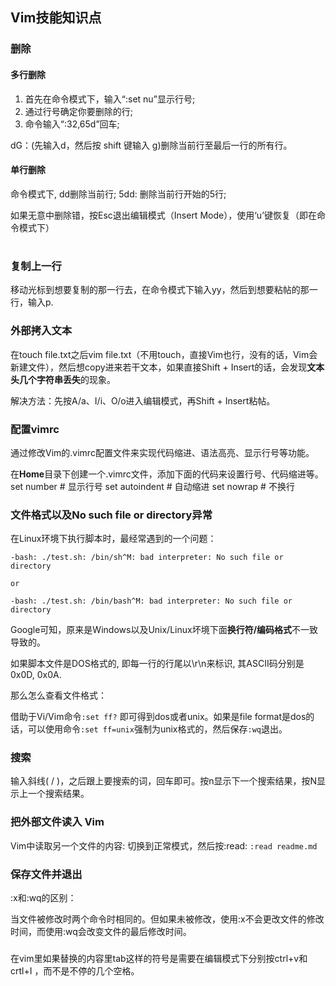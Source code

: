 ## Vim技能知识点

### 删除
#### 多行删除

1. 首先在命令模式下，输入“:set nu”显示行号;
2. 通过行号确定你要删除的行;
3. 命令输入“:32,65d”回车;

dG：(先输入d，然后按 shift 键输入 g)删除当前行至最后一行的所有行。
#### 单行删除

命令模式下, dd删除当前行; 5dd: 删除当前行开始的5行;



如果无意中删除错，按Esc退出编辑模式（Insert Mode），使用‘u’键恢复（即在命令模式下）

#

### 复制上一行
移动光标到想要复制的那一行去，在命令模式下输入yy，然后到想要粘帖的那一行，输入p.

### 外部拷入文本
在touch file.txt之后vim file.txt（不用touch，直接Vim也行，没有的话，Vim会新建文件），然后想copy进来若干文本，如果直接Shift + Insert的话，会发现**文本头几个字符串丢失**的现象。

解决方法：先按A/a、I/i、O/o进入编辑模式，再Shift + Insert粘帖。

### 配置vimrc
通过修改Vim的.vimrc配置文件来实现代码缩进、语法高亮、显示行号等功能。

在**Home**目录下创建一个.vimrc文件，添加下面的代码来设置行号、代码缩进等。
set number             # 显示行号 
set autoindent         # 自动缩进 
set nowrap             # 不换行

### 文件格式以及No such file or directory异常
在Linux环境下执行脚本时，最经常遇到的一个问题：

```
-bash: ./test.sh: /bin/sh^M: bad interpreter: No such file or directory

or

-bash: ./test.sh: /bin/bash^M: bad interpreter: No such file or directory 
```

Google可知，原来是Windows以及Unix/Linux坏境下面**换行符/编码格式**不一致导致的。

如果脚本文件是DOS格式的, 即每一行的行尾以\r\n来标识, 其ASCII码分别是0x0D, 0x0A.

那么怎么查看文件格式：

借助于Vi/Vim命令```:set ff?```
即可得到dos或者unix。如果是file format是dos的话，可以使用命令```:set ff=unix```强制为unix格式的，然后保存```:wq```退出。

### 搜索
输入斜线( / )，之后跟上要搜索的词，回车即可。按n显示下一个搜索结果，按N显示上一个搜索结果。


### 把外部文件读入 Vim
Vim中读取另一个文件的内容: 切换到正常模式，然后按:read: ```:read readme.md```

### 保存文件并退出
:x和:wq的区别：

当文件被修改时两个命令时相同的。但如果未被修改，使用:x不会更改文件的修改时间，而使用:wq会改变文件的最后修改时间。

###


在vim里如果替换的内容里tab这样的符号是需要在编辑模式下分别按ctrl+v和crtl+I ，而不是不停的几个空格。